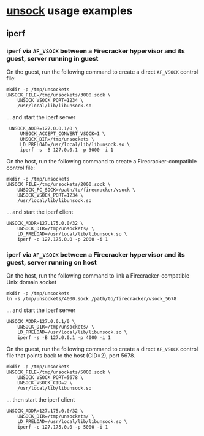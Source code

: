 # [unsock](../README.md) usage examples

## iperf

### iperf via `AF_VSOCK` between a Firecracker hypervisor and its guest, server running in guest

On the guest, run the following command to create a direct `AF_VSOCK` control file:

    mkdir -p /tmp/unsockets
    UNSOCK_FILE=/tmp/unsockets/3000.sock \
        UNSOCK_VSOCK_PORT=1234 \
        /usr/local/lib/libunsock.so

... and start the iperf server

     UNSOCK_ADDR=127.0.0.1/0 \
         UNSOCK_ACCEPT_CONVERT_VSOCK=1 \
         UNSOCK_DIR=/tmp/unsockets \
         LD_PRELOAD=/usr/local/lib/libunsock.so \
         iperf -s -B 127.0.0.1 -p 3000 -i 1    

On the host, run the following command to create a Firecracker-compatible control file:

    mkdir -p /tmp/unsockets
    UNSOCK_FILE=/tmp/unsockets/2000.sock \
        UNSOCK_FC_SOCK=/path/to/firecracker/vsock \
        UNSOCK_VSOCK_PORT=1234 \
        /usr/local/lib/libunsock.so 

... and start the iperf client

    UNSOCK_ADDR=127.175.0.0/32 \
        UNSOCK_DIR=/tmp/unsockets/ \
        LD_PRELOAD=/usr/local/lib/libunsock.so \
        iperf -c 127.175.0.0 -p 2000 -i 1
 

### iperf via `AF_VSOCK` between a Firecracker hypervisor and its guest, server running on host

On the host, run the following command to link  a Firecracker-compatible Unix domain socket

    mkdir -p /tmp/unsockets
    ln -s /tmp/unsockets/4000.sock /path/to/firecracker/vsock_5678 

... and start the iperf server

    UNSOCK_ADDR=127.0.0.1/0 \
        UNSOCK_DIR=/tmp/unsockets/ \
        LD_PRELOAD=/usr/local/lib/libunsock.so \
        iperf -s -B 127.0.0.1 -p 4000 -i 1
        
On the guest, run the following command to create a direct `AF_VSOCK` control file that points back
to the host (CID=2), port 5678.

    mkdir -p /tmp/unsockets
    UNSOCK_FILE=/tmp/unsockets/5000.sock \
        UNSOCK_VSOCK_PORT=5678 \
        UNSOCK_VSOCK_CID=2 \
        /usr/local/lib/libunsock.so 

... then start the iperf client

    UNSOCK_ADDR=127.175.0.0/32 \
        UNSOCK_DIR=/tmp/unsockets/ \
        LD_PRELOAD=/usr/local/lib/libunsock.so \
        iperf -c 127.175.0.0 -p 5000 -i 1
